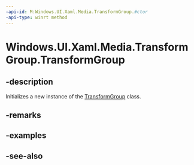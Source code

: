 ```yaml
---
-api-id: M:Windows.UI.Xaml.Media.TransformGroup.#ctor
-api-type: winrt method
---
```


<!-- Method syntax
public TransformGroup()
-->

# Windows.UI.Xaml.Media.TransformGroup.TransformGroup

## -description
Initializes a new instance of the [TransformGroup](transformgroup.md) class.


## -remarks

## -examples

## -see-also
